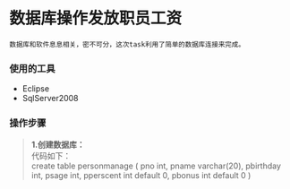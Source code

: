    数据库操作发放职员工资
 ========================
    数据库和软件息息相关，密不可分，这次task利用了简单的数据库连接来完成。
### 使用的工具
* Eclipse
* SqlServer2008
### 操作步骤
> **1.创建数据库：**<br>
      代码如下：<br>
      create table personmanage
(
	pno			int,
	pname		varchar(20),
	pbirthday	int,
	psage		int,
	pperscent	int default 0,
	pbonus		int default 0
)
